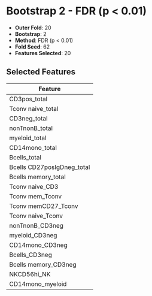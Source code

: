 # Bootstrap 2 - FDR (p < 0.01)

- **Outer Fold**: 20
- **Bootstrap**: 2
- **Method**: FDR (p < 0.01)
- **Fold Seed**: 62
- **Features Selected**: 20

## Selected Features

| Feature |
|---------|
| CD3pos_total |
| Tconv naive_total |
| CD3neg_total |
| nonTnonB_total |
| myeloid_total |
| CD14mono_total |
| Bcells_total |
| Bcells CD27posIgDneg_total |
| Bcells memory_total |
| Tconv naive_CD3 |
| Tconv mem_Tconv |
| Tconv memCD27_Tconv |
| Tconv naive_Tconv |
| nonTnonB_CD3neg |
| myeloid_CD3neg |
| CD14mono_CD3neg |
| Bcells_CD3neg |
| Bcells memory_CD3neg |
| NKCD56hi_NK |
| CD14mono_myeloid |
